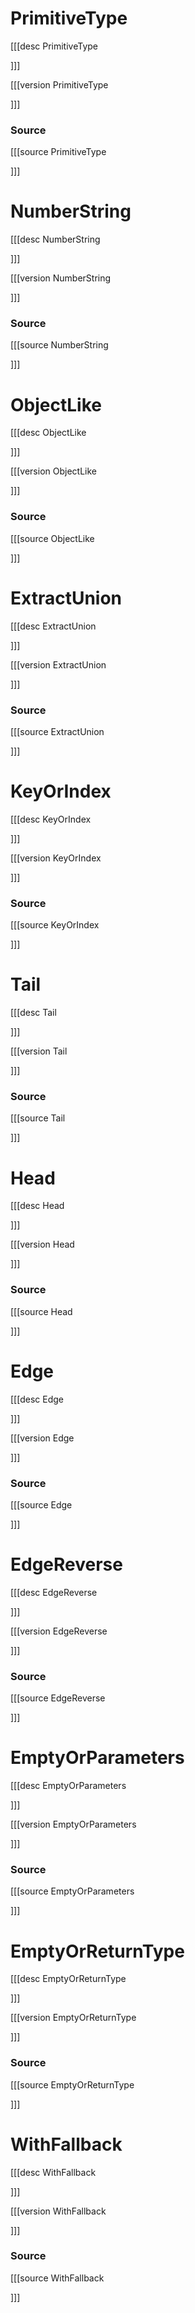 # PrimitiveType
[[[desc PrimitiveType

]]]

[[[version PrimitiveType
  
]]]

### Source
[[[source PrimitiveType
  
]]]
# NumberString
[[[desc NumberString

]]]

[[[version NumberString
  
]]]

### Source
[[[source NumberString
  
]]]
# ObjectLike
[[[desc ObjectLike

]]]

[[[version ObjectLike
  
]]]

### Source
[[[source ObjectLike
  
]]]
# ExtractUnion
[[[desc ExtractUnion

]]]

[[[version ExtractUnion
  
]]]

### Source
[[[source ExtractUnion
  
]]]
# KeyOrIndex
[[[desc KeyOrIndex

]]]

[[[version KeyOrIndex
  
]]]

### Source
[[[source KeyOrIndex
  
]]]
# Tail
[[[desc Tail

]]]

[[[version Tail
  
]]]

### Source
[[[source Tail
  
]]]
# Head
[[[desc Head

]]]

[[[version Head
  
]]]

### Source
[[[source Head
  
]]]
# Edge
[[[desc Edge

]]]

[[[version Edge
  
]]]

### Source
[[[source Edge
  
]]]
# EdgeReverse
[[[desc EdgeReverse

]]]

[[[version EdgeReverse
  
]]]

### Source
[[[source EdgeReverse
  
]]]
# EmptyOrParameters
[[[desc EmptyOrParameters

]]]

[[[version EmptyOrParameters
  
]]]

### Source
[[[source EmptyOrParameters
  
]]]
# EmptyOrReturnType
[[[desc EmptyOrReturnType

]]]

[[[version EmptyOrReturnType
  
]]]

### Source
[[[source EmptyOrReturnType
  
]]]
# WithFallback
[[[desc WithFallback

]]]

[[[version WithFallback
  
]]]

### Source
[[[source WithFallback
  
]]]